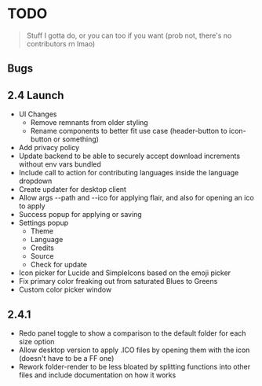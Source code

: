 # TODO

> Stuff I gotta do, or you can too if you want (prob not, there's no contributors rn lmao)

## Bugs

## 2.4 Launch

- UI Changes
  - Remove remnants from older styling
  - Rename components to better fit use case (header-button to icon-button or something)
- Add privacy policy
- Update backend to be able to securely accept download increments without env vars bundled
- Include call to action for contributing languages inside the language dropdown
- Create updater for desktop client
- Allow args --path and --ico for applying flair, and also for opening an ico to apply
- Success popup for applying or saving
- Settings popup
  - Theme
  - Language
  - Credits
  - Source
  - Check for update
- Icon picker for Lucide and SimpleIcons based on the emoji picker
- Fix primary color freaking out from saturated Blues to Greens
- Custom color picker window

## 2.4.1

- Redo panel toggle to show a comparison to the default folder for each size option
- Allow desktop version to apply .ICO files by opening them with the icon (doesn't have to be a FF one)
- Rework folder-render to be less bloated by splitting functions into other files and include documentation on how it works
